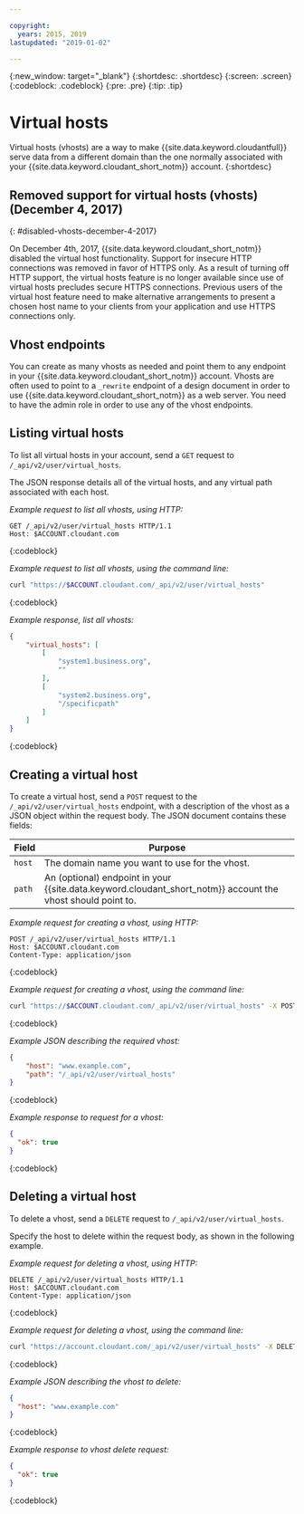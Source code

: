 ```yaml
---

copyright:
  years: 2015, 2019
lastupdated: "2019-01-02"

---
```


{:new_window: target="_blank"}
{:shortdesc: .shortdesc}
{:screen: .screen}
{:codeblock: .codeblock}
{:pre: .pre}
{:tip: .tip}

<!-- Acrolinx: 2018-11-29 -->

# Virtual hosts

Virtual hosts (vhosts) are a way to make {{site.data.keyword.cloudantfull}} serve data from a different domain
than the one normally associated with your {{site.data.keyword.cloudant_short_notm}} account.
{:shortdesc}

## Removed support for virtual hosts (vhosts) (December 4, 2017)
{: #disabled-vhosts-december-4-2017}

On December 4th, 2017, {{site.data.keyword.cloudant_short_notm}} disabled the virtual host functionality. Support for insecure HTTP connections was removed in favor of HTTPS only. As a result of turning off HTTP support, the virtual hosts feature is no longer available since use of virtual hosts precludes secure HTTPS connections. Previous users of the virtual host feature need to make alternative arrangements to present a chosen host name to your clients from your application and use HTTPS connections only.

## Vhost endpoints

You can create as many vhosts as needed
and point them to any endpoint in your {{site.data.keyword.cloudant_short_notm}} account.
Vhosts are often used to point to a `_rewrite` endpoint of a design document
in order to use {{site.data.keyword.cloudant_short_notm}} as a web server.
You need to have the admin role in order to use any of the vhost endpoints.

## Listing virtual hosts

To list all virtual hosts in your account,
send a `GET` request to `/_api/v2/user/virtual_hosts`.

The JSON response details all of the virtual hosts,
and any virtual path associated with each host.

_Example request to list all vhosts, using HTTP:_

```http
GET /_api/v2/user/virtual_hosts HTTP/1.1
Host: $ACCOUNT.cloudant.com
```
{:codeblock}

_Example request to list all vhosts, using the command line:_

```sh
curl "https://$ACCOUNT.cloudant.com/_api/v2/user/virtual_hosts"
```
{:codeblock}

_Example response, list all vhosts:_

```json
{
    "virtual_hosts": [
        [
            "system1.business.org", 
            ""
        ], 
        [
            "system2.business.org", 
            "/specificpath"
        ]
    ]
}
```
{:codeblock}

## Creating a virtual host

To create a virtual host,
send a `POST` request to the `/_api/v2/user/virtual_hosts` endpoint,
with a description of the vhost as a JSON object within the request body.
The JSON document contains these fields:

Field  | Purpose
-------|--------
`host` | The domain name you want to use for the vhost.
`path` | An (optional) endpoint in your {{site.data.keyword.cloudant_short_notm}} account the vhost should point to.

_Example request for creating a vhost, using HTTP:_

```http
POST /_api/v2/user/virtual_hosts HTTP/1.1
Host: $ACCOUNT.cloudant.com
Content-Type: application/json
```
{:codeblock}

_Example request for creating a vhost, using the command line:_

```sh
curl "https://$ACCOUNT.cloudant.com/_api/v2/user/virtual_hosts" -X POST -d '@vhost.json' -H 'Content-Type: application/json'
```
{:codeblock}

_Example JSON describing the required vhost:_

```json
{
    "host": "www.example.com",
    "path": "/_api/v2/user/virtual_hosts"
}
```
{:codeblock}

_Example response to request for a vhost:_

```json
{
  "ok": true
}
```
{:codeblock}

## Deleting a virtual host

To delete a vhost,
send a `DELETE` request to `/_api/v2/user/virtual_hosts`.

Specify the host to delete within the request body,
as shown in the following example.

_Example request for deleting a vhost, using HTTP:_

```http
DELETE /_api/v2/user/virtual_hosts HTTP/1.1
Host: $ACCOUNT.cloudant.com
Content-Type: application/json
```
{:codeblock}

_Example request for deleting a vhost, using the command line:_

```sh
curl "https://account.cloudant.com/_api/v2/user/virtual_hosts" -X DELETE -d '@vhost.json' -H 'Content-Type: application/json'
```
{:codeblock}

_Example JSON describing the vhost to delete:_

```json
{
  "host": "www.example.com"
}
```
{:codeblock}

_Example response to vhost delete request:_

```json
{
  "ok": true
}
```
{:codeblock}
